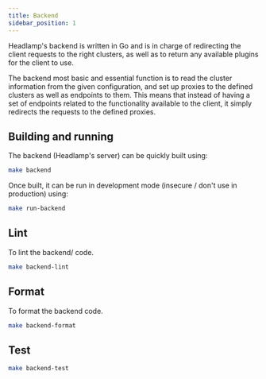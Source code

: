 ```yaml
---
title: Backend
sidebar_position: 1
---
```


Headlamp's backend is written in Go and is in charge of redirecting the
client requests to the right clusters, as well as to return any available
plugins for the client to use.

The backend most basic and essential function is to read the cluster information
from the given configuration, and set up proxies to the defined clusters as
well as endpoints to them. This means that instead of having a set of
endpoints related to the functionality available to the client, it simply
redirects the requests to the defined proxies.

## Building and running

The backend (Headlamp's server) can be quickly built using:

```bash
make backend
```

Once built, it can be run in development mode (insecure / don't use in production) using:

```bash
make run-backend
```

## Lint

To lint the backend/ code.

```bash
make backend-lint
```

## Format

To format the backend code.

```bash
make backend-format
```

## Test

```bash
make backend-test
```
